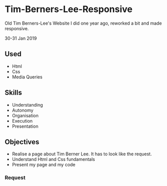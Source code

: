 # Tim-Berners-Lee-Responsive
Old Tim Berners-Lee's Website I did one year ago, reworked a bit and made responsive.

30-31 Jan 2019

## Used
- Html
- Css
- Media Queries
  
## Skills

- Understanding
- Autonomy
- Organisation
- Execution
- Presentation

## Objectives

- Realise a page about Tim Berner Lee. It has to look like the request. 
- Understand Html and Css fundamentals
- Present my page and my code


### Request
